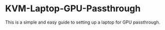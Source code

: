 # KVM-Laptop-GPU-Passthrough
This is a simple and easy guide to setting up a laptop for GPU passthrough.
